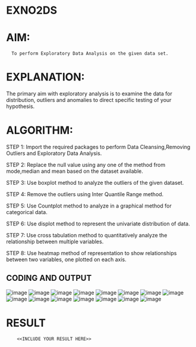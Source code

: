 # EXNO2DS
# AIM:
      To perform Exploratory Data Analysis on the given data set.
      
# EXPLANATION:
  The primary aim with exploratory analysis is to examine the data for distribution, outliers and anomalies to direct specific testing of your hypothesis.
  
# ALGORITHM:
STEP 1: Import the required packages to perform Data Cleansing,Removing Outliers and Exploratory Data Analysis.

STEP 2: Replace the null value using any one of the method from mode,median and mean based on the dataset available.

STEP 3: Use boxplot method to analyze the outliers of the given dataset.

STEP 4: Remove the outliers using Inter Quantile Range method.

STEP 5: Use Countplot method to analyze in a graphical method for categorical data.

STEP 6: Use displot method to represent the univariate distribution of data.

STEP 7: Use cross tabulation method to quantitatively analyze the relationship between multiple variables.

STEP 8: Use heatmap method of representation to show relationships between two variables, one plotted on each axis.

## CODING AND OUTPUT
![image](https://github.com/user-attachments/assets/c37391f6-b121-4f2a-85c9-c9a7e3ffaa30)
![image](https://github.com/user-attachments/assets/698b7d4c-266d-4b22-8de2-789e2cb75bd2)
![image](https://github.com/user-attachments/assets/f551c851-e6ec-4eac-9989-f793e5d0fd09)
![image](https://github.com/user-attachments/assets/c02bc019-063f-43d4-bf04-c9aadeec597a)
![image](https://github.com/user-attachments/assets/6ce441f5-d89f-482c-8c7e-5cd4ec8ee46c)
![image](https://github.com/user-attachments/assets/f337b714-7810-42e7-b86b-e4422d88c069)
![image](https://github.com/user-attachments/assets/4c294ab4-95c8-4fb7-ab43-fdbee14a50dd)
![image](https://github.com/user-attachments/assets/5f43dbd2-8366-44d5-b5d4-3e7a1b2feff7)
![image](https://github.com/user-attachments/assets/c3610f85-8c8a-4f6b-9e83-e30f19824647)
![image](https://github.com/user-attachments/assets/8018cd06-bd33-4778-93c3-8048910005bd)
![image](https://github.com/user-attachments/assets/5ecd24e5-26c2-4c6c-9ebf-8ed712f1251a)
![image](https://github.com/user-attachments/assets/82cdca3f-8c01-4c0a-bdeb-9297193be47d)
![image](https://github.com/user-attachments/assets/432b410a-ff59-45c3-b5c6-25d244ba054a)
![image](https://github.com/user-attachments/assets/4d37b809-b392-4c43-80ca-3e2fef14ce68)
![image](https://github.com/user-attachments/assets/7b7c3e37-1934-4c70-9175-02180b8f85be)

# RESULT
        <<INCLUDE YOUR RESULT HERE>>
